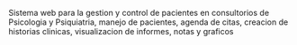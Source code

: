 Sistema web para la gestion y control de pacientes en consultorios de Psicologia y Psiquiatria, manejo de pacientes, agenda de citas, creacion de historias clinicas, visualizacion de informes, notas y graficos
